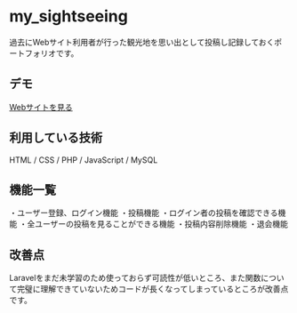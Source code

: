 my_sightseeing
===

過去にWebサイト利用者が行った観光地を思い出として投稿し記録しておくポートフォリオです。

## デモ
[Webサイトを見る](https://my-sightseeing-app.herokuapp.com/views/sign-in.php)

## 利用している技術
HTML / CSS / PHP / JavaScript / MySQL

## 機能一覧
・ユーザー登録、ログイン機能
・投稿機能
・ログイン者の投稿を確認できる機能
・全ユーザーの投稿を見ることができる機能
・投稿内容削除機能
・退会機能

## 改善点
Laravelをまだ未学習のため使っておらず可読性が低いところ、また関数について完璧に理解できていないためコードが長くなってしまっているところが改善点です。

